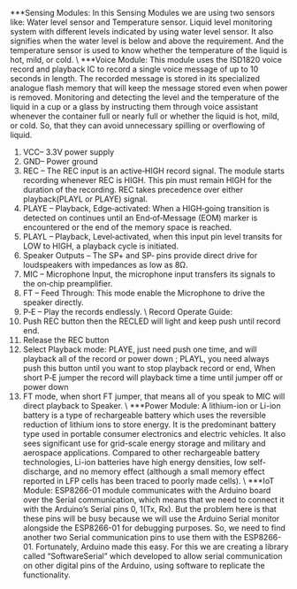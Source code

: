 
***Sensing Modules:
In this Sensing Modules we are using two sensors like: Water level sensor and Temperature sensor. Liquid level monitoring system with different levels indicated by using water level sensor. It also signifies when the water level is below and above the requirement. And the temperature sensor is used to know whether the temperature of the liquid is hot, mild, or cold.
\\
***Voice Module:
This module uses the ISD1820 voice record and playback IC to record a single voice message of up to 10 seconds in length. The recorded message is stored in its specialized analogue flash memory that will keep the message stored even when power is removed.
Monitoring and detecting the level and the temperature of the liquid in a cup or a glass by instructing them through voice assistant whenever the container full or nearly full or whether the liquid is hot, mild, or cold. So, that they can avoid unnecessary spilling or overflowing of liquid.
1. VCC– 3.3V power supply 
2. GND– Power ground 
3. REC – The REC input is an active‐HIGH record signal. The module starts recording whenever REC is HIGH. This pin must remain HIGH for the duration of the recording. REC takes precedence over either playback(PLAYL or PLAYE) signal.
 4. PLAYE – Playback, Edge‐activated: When a HIGH‐going transition is detected on continues until an End‐of‐Message (EOM) marker is encountered or the end of the memory space is reached. 
5. PLAYL – Playback, Level‐activated, when this input pin level transits for LOW to HIGH, a playback cycle is initiated. 
6. Speaker Outputs – The SP+ and SP‐ pins provide direct drive for loudspeakers with impedances as low as 8Ω. 
7. MIC – Microphone Input, the microphone input transfers its signals to the on‐chip preamplifier. 
8. FT – Feed Through: This mode enable the Microphone to drive the speaker directly. 
9. P‐E – Play the records endlessly.
\\
Record Operate Guide:
1. Push REC button then the RECLED will light and keep push until record end. 
2. Release the REC button 
3. Select Playback mode:   PLAYE, just need push one time, and will playback all of the record or power down ; PLAYL, you need always push this button until you want to stop playback record or end, When short P‐E jumper the record will playback time a time until jumper off or power down 
4. FT mode, when short FT jumper, that means all of you speak to MIC will direct playback to Speaker.
\\
***Power Module:
A lithium-ion or Li-ion battery is a type of rechargeable battery which uses the reversible reduction of lithium ions to store energy. It is the predominant battery type used in portable consumer electronics and electric vehicles. It also sees significant use for grid-scale energy storage and military and aerospace applications. Compared to other rechargeable battery technologies, Li-ion batteries have high energy densities, low self-discharge, and no memory effect (although a small memory effect reported in LFP cells has been traced to poorly made cells).
\\
***IoT Module:
ESP8266-01 module communicates with the Arduino board over the Serial communication, which means that we need to connect it with the Arduino’s Serial pins 0, 1(Tx, Rx). But the problem here is that these pins will be busy because we will use the Arduino Serial monitor alongside the ESP8266-01 for debugging purposes. So, we need to find another two Serial communication pins to use them with the ESP8266-01.
Fortunately, Arduino made this easy. For this we are creating a library called “SoftwareSerial” which developed to allow serial communication on other digital pins of the Arduino, using software to replicate the functionality.
